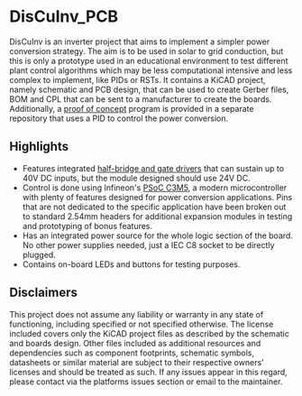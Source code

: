 # DisCuInv_PCB
DisCuInv is an inverter project that aims to implement a simpler power conversion strategy. The aim is to be used in solar to grid conduction, but this is only a prototype used in an educational environment to test different plant control algorithms which may be less computational intensive and less complex to implement, like PIDs or RSTs. It contains a KiCAD project, namely schematic and PCB design, that can be used to create Gerber files, BOM and CPL that can be sent to a manufacturer to create the boards. Additionally, a [proof of concept](https://github.com/cezarbontas333/DisCuInv_PID) program is provided in a separate repository that uses a PID to control the power conversion.

## Highlights
- Features integrated [half-bridge and gate drivers](https://www.infineon.com/cms/en/product/power/motor-control-ics/brushed-dc-motor-control-ics/single-half-bridge-ics/ifx007t/) that can sustain up to 40V DC inputs, but the module designed should use 24V DC.
- Control is done using Infineon's [PSoC C3M5](https://www.infineon.com/cms/en/product/microcontroller/32-bit-psoc-arm-cortex-microcontroller/32-bit-psoc-control-arm-cortex-m33-mcu/psoc-control-c3m/), a modern microcontroller with plenty of features designed for power conversion applications. Pins that are not dedicated to the specific application have been broken out to standard 2.54mm headers for additional expansion modules in testing and prototyping of bonus features.
- Has an integrated power source for the whole logic section of the board. No other power supplies needed, just a IEC C8 socket to be directly plugged.
- Contains on-board LEDs and buttons for testing purposes.

## Disclaimers
This project does not assume any liability or warranty in any state of functioning, including specified or not specified otherwise. The license included covers only the KiCAD project files as described by the schematic and boards design. Other files included as additional resources and dependencies such as component footprints, schematic symbols, datasheets or similar material are subject to their respective owners' licenses and should be treated as such. If any issues appear in this regard, please contact via the platforms issues section or email to the maintainer.
